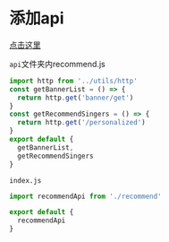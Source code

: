 # 添加api

[点击这里](../src/api/index.js 'api')

`api`文件夹内recommend.js

```js
import http from '../utils/http'
const getBannerList = () => {
  return http.get('banner/get')
}
const getRecommendSingers = () => {
  return http.get('/personalized')
}
export default {
  getBannerList,
  getRecommendSingers
}
```
`index.js`

```js
import recommendApi from './recommend'

export default {
  recommendApi
}
```